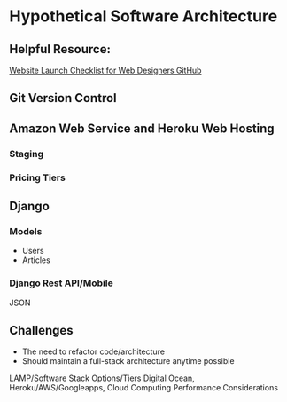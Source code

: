 # Hypothetical Software Architecture

## Helpful Resource: 

[Website Launch Checklist for Web Designers GitHub](https://github.com/tutsplus/Website-Launch-Checklist-for-Web-Designers)

## Git Version Control

## Amazon Web Service and Heroku Web Hosting

### Staging

### Pricing Tiers

## Django

### Models
* Users
* Articles

### Django Rest API/Mobile
JSON

## Challenges

* The need to refactor code/architecture
* Should maintain a full-stack architecture anytime possible

LAMP/Software Stack
Options/Tiers
Digital Ocean, Heroku/AWS/Googleapps, Cloud Computing
Performance Considerations
